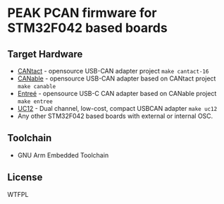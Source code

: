 # PEAK PCAN firmware for STM32F042 based boards

## Target Hardware

* [CANtact](https://github.com/linklayer/cantact-hw) - opensource USB-CAN adapter project `make cantact-16`
* [CANable](https://canable.io/) - opensource USB-CAN adapter based on CANtact project `make canable`
* [Entreé](https://github.com/tuna-f1sh/entree) - opensource USB-C CAN adapter based on CANable project `make entree`
* [UC12](https://github.com/xjtuecho/usbcan) - Dual channel, low-cost, compact USBCAN adapter `make uc12`
* Any other STM32F042 based boards with external or internal OSC.

## Toolchain

* GNU Arm Embedded Toolchain


License
----

WTFPL
